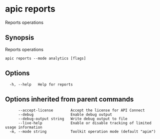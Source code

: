 # apic reports

Reports operations

## Synopsis

Reports operations

```
apic reports --mode analytics [flags]
```

## Options

```
  -h, --help   Help for reports
```

## Options inherited from parent commands

```
      --accept-license        Accept the license for API Connect
      --debug                 Enable debug output
      --debug-output string   Write debug output to file
      --live-help             Enable or disable tracking of limited usage information
  -m, --mode string           Toolkit operation mode (default "apim")
```

